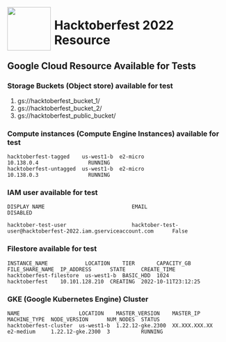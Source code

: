 [<img align="left" src="https://unskript.com/assets/favicon.png" width="100" height="100" style="padding-right: 5px">](https://unskript.com/assets/favicon.png) 

<h1>Hacktoberfest 2022 Resource</h1>

## Google Cloud Resource Available for Tests

### Storage Buckets (Object store) available for test
  1. gs://hacktoberfest_bucket_1/
  2. gs://hacktoberfest_bucket_2/
  3. gs://hacktoberfest_public_bucket/


### Compute instances (Compute Engine Instances) available for test
```NAME                    ZONE        MACHINE_TYPE  PREEMPTIBLE  INTERNAL_IP  EXTERNAL_IP  STATUS
hacktoberfest-tagged    us-west1-b  e2-micro                   10.138.0.4                RUNNING
hacktoberfest-untagged  us-west1-b  e2-micro                   10.138.0.3                RUNNING
```

### IAM user available for test
```
DISPLAY NAME                            EMAIL                                                               DISABLED

hacktober-test-user                     hacktober-test-user@hacktoberfest-2022.iam.gserviceaccount.com      False

```

### Filestore available for test
```
INSTANCE_NAME            LOCATION    TIER       CAPACITY_GB  FILE_SHARE_NAME  IP_ADDRESS      STATE     CREATE_TIME
hacktoberfest-filestore  us-west1-b  BASIC_HDD  1024         hacktoberfest    10.101.128.210  CREATING  2022-10-11T23:12:25
```


### GKE (Google Kubernetes Engine) Cluster
```
NAME                   LOCATION    MASTER_VERSION    MASTER_IP      MACHINE_TYPE  NODE_VERSION      NUM_NODES  STATUS
hacktoberfest-cluster  us-west1-b  1.22.12-gke.2300  XX.XXX.XXX.XX  e2-medium     1.22.12-gke.2300  3          RUNNING

```
